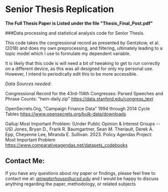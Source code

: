 # Senior Thesis Replication


**The Full Thesis Paper is Listed under the file "Thesis_Final_Post.pdf"**



###Data processing and statistical analysis code for Senior Thesis.


This code takes the congressional record as presented by Gentzkow, et al. (2018) and does my own preprocessing, and filtering, ultimately leading to a topic model which I use to formulate my dependent variable.


It is likely that this code is will need a bit of tweaking to get to run correctly on a different device, as this was all designed for only my personal use. However, I intend to periodically edit this to be more accessible.

 
*Data Sources needed:*

Congressional Record for the 43rd-114th Congresses: Parsed Speeches and Phrase Counts:
"hein-daily.zip"
https://data.stanford.edu/congress_text

OpenSecrets.Org, "Campaign Finance Data"
1994 through 2014 Cycle Tables 
https://www.opensecrets.org/bulk-data/downloads

Gallup Most Important Problem:
(Under Public Opinion & Interest Groups -- US)
Jones, Bryan D., Frank R. Baumgartner, Sean M. Theriault, Derek A. Epp, Cheyenne Lee, Miranda E. Sullivan. 2023. Policy Agendas Project: Most Important Problem
https://www.comparativeagendas.net/datasets_codebooks


## Contact Me:

If you have any questions about my paper or findings, please feel free to contact me at: *amwaterhouse@ucsd.edu* and I would be happy to discuss anything regarding the paper, methodology, or related subjects
